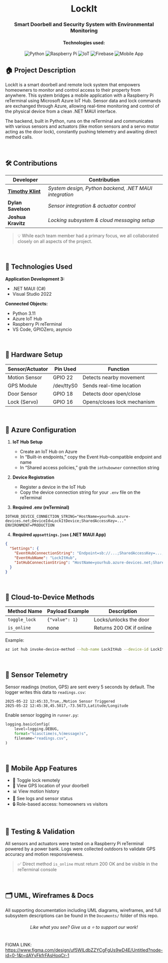 <!-- README HEADER -->

<h1 align="center">
  LockIt
</h1>

<!--<div align="center">
  <img src="https://github.com/your-repo/demo.gif" alt="Smart Doorbell Demo">
</div>--->

<h3 align="center">
  Smart Doorbell and Security System with Environmental Monitoring
</h3>

<h4 align="center">
Technologies used:
</h4>

<p align="center">
    <img src="https://img.shields.io/badge/python-%2314354C.svg?style=for-the-badge&logo=python&logoColor=white" alt="Python">
    <img src="https://img.shields.io/badge/raspberry%20pi-%23C51A4A.svg?style=for-the-badge&logo=raspberry-pi&logoColor=white" alt="Raspberry Pi">
    <img src="https://img.shields.io/badge/IOT-%23000000.svg?style=for-the-badge&logo=iot&logoColor=white" alt="IoT">
    <img src="https://img.shields.io/badge/firebase-%23039BE5.svg?style=for-the-badge&logo=firebase" alt="Firebase">
    <img src="https://img.shields.io/badge/mobile%20app-%230A66C2.svg?style=for-the-badge&logo=android&logoColor=white" alt="Mobile App">
</p>


## 🏠 **Project Description**

LockIt is a smart doorbell and remote lock system that empowers homeowners to monitor and control access to their property from anywhere. This system bridges a mobile application with a Raspberry Pi reTerminal using Microsoft Azure IoT Hub. Sensor data and lock commands are exchanged through Azure, allowing real-time monitoring and control of the physical device from a clean .NET MAUI interface.

The backend, built in Python, runs on the reTerminal and communicates with various sensors and actuators (like motion sensors and a servo motor acting as the door lock), constantly pushing telemetry and awaiting direct method calls.

<br/>

## 🛠️ **Contributions**

| Developer             | Contribution                          |
|-----------------------|----------------------------------------|
| **[Timothy Klint](https://github.com/tjklint)** | *System design, Python backend, .NET MAUI integration* |
| **Dylan Savelson**    | *Sensor integration & actuator control* |
| **Joshua Kravitz**    | *Locking subsystem & cloud messaging setup* |

> 💡 While each team member had a primary focus, we all collaborated closely on all aspects of the project.

<br/>

## 🧰 **Technologies Used**

**Application Development 3:**
- .NET MAUI (C#)
- Visual Studio 2022

**Connected Objects:**
- Python 3.11
- Azure IoT Hub
- Raspberry Pi reTerminal
- VS Code, GPIOZero, asyncio

<br/>

## 🔐 **Hardware Setup**

| Sensor/Actuator | Pin Used | Function                    |
|-----------------|----------|-----------------------------|
| Motion Sensor   | GPIO 22  | Detects nearby movement     |
| GPS Module      | /dev/ttyS0 | Sends real-time location     |
| Door Sensor     | GPIO 18  | Detects door open/close     |
| Lock (Servo)    | GPIO 16  | Opens/closes lock mechanism |

<br/>

## 🔗 Azure Configuration

1. **IoT Hub Setup**
   - Create an IoT Hub on Azure
   - In “Built-in endpoints,” copy the Event Hub-compatible endpoint and name
   - In “Shared access policies,” grab the `iothubowner` connection string

2. **Device Registration**
   - Register a device in the IoT Hub
   - Copy the device connection string for your `.env` file on the reTerminal

3. **Required .env (reTerminal)**
```env
IOTHUB_DEVICE_CONNECTION_STRING="HostName=yourhub.azure-devices.net;DeviceId=LockItDevice;SharedAccessKey=..."
ENVIRONMENT=PRODUCTION
```

4. **Required `appsettings.json` (.NET MAUI App)**
```json
{
  "Settings": {
    "EventHubConnectionString": "Endpoint=sb://...;SharedAccessKey=...;EntityPath=...",
    "EventHubName": "LockItHub",
    "IotHubConnectionString": "HostName=yourhub.azure-devices.net;SharedAccessKeyName=iothubowner;SharedAccessKey=..."
  }
}
```

<br/>

## 💬 **Cloud-to-Device Methods**

| Method Name   | Payload Example              | Description                 |
|---------------|------------------------------|-----------------------------|
| `toggle_lock` | `{"value": 1}`               | Locks/unlocks the door      |
| `is_online`   | none                          | Returns 200 OK if online    |

Example:
```bash
az iot hub invoke-device-method --hub-name LockItHub --device-id LockItDevice --method-name toggle_lock --method-payload '{"value": 1}'
```

<br/>

## 📡 Sensor Telemetry

Sensor readings (motion, GPS) are sent every 5 seconds by default. The logger writes this data to `readings.csv`:

```
2025-05-22 12:45:33,True,,Motion Sensor Triggered
2025-05-22 12:45:38,45.5017,-73.5673,Latitude/Longitude
```

Enable sensor logging in `runner.py`:
```python
logging.basicConfig(
    level=logging.DEBUG,
    format="%(asctime)s,%(message)s",
    filename="readings.csv",
)
```

<br/>

## 📱 Mobile App Features

- 🔐 Toggle lock remotely
- 📍 View GPS location of your doorbell
- 📊 View motion history
- 🧾 See logs and sensor status
- 🔒 Role-based access: homeowners vs visitors

<br/>

## 🧪 Testing & Validation

All sensors and actuators were tested on a Raspberry Pi reTerminal powered by a power bank. Logs were collected outdoors to validate GPS accuracy and motion responsiveness.

> ✅ Direct method `is_online` must return 200 OK and be visible in the reTerminal console

<br/>

## 🗂️ UML, Wireframes & Docs

All supporting documentation including UML diagrams, wireframes, and full subsystem descriptions can be found in the `Documents/` folder of this repo.

<h6 align="center">
  Like what you see? Give us a ⭐ to support our work!  
</h6>

FIGMA LINK: https://www.figma.com/design/uf5WlLdbZZYCgFgUs9wD4E/Untitled?node-id=0-1&t=dAYyFkfrFAsHoqCr-1
